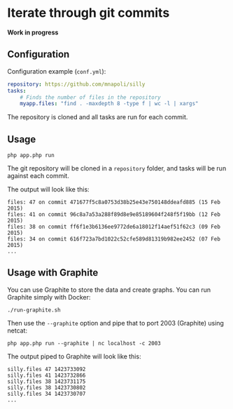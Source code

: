 # Iterate through git commits

**Work in progress**

## Configuration

Configuration example (`conf.yml`):

```yaml
repository: https://github.com/mnapoli/silly
tasks:
    # Finds the number of files in the repository
    myapp.files: "find . -maxdepth 8 -type f | wc -l | xargs"
```

The repository is cloned and all tasks are run for each commit.

## Usage

```
php app.php run
```

The git repository will be cloned in a `repository` folder, and tasks will be run against each commit.

The output will look like this:

```
files: 47 on commit 471677f5c8a0753d38b25e43e750148ddeafd885 (15 Feb 2015)
files: 41 on commit 96c8a7a53a288f89d8e9e85189604f248f5f19bb (12 Feb 2015)
files: 38 on commit ff6f1e3b6136ee9772de6a18012f14aef51f62c3 (09 Feb 2015)
files: 34 on commit 616f723a7bd1022c52cfe589d81319b982ee2452 (07 Feb 2015)
...
```

## Usage with Graphite

You can use Graphite to store the data and create graphs. You can run Graphite simply with Docker:

```
./run-graphite.sh
```

Then use the `--graphite` option and pipe that to port 2003 (Graphite) using netcat:

```
php app.php run --graphite | nc localhost -c 2003
```

The output piped to Graphite will look like this:

```
silly.files 47 1423733092
silly.files 41 1423732866
silly.files 38 1423731175
silly.files 38 1423730802
silly.files 34 1423730707
...
```
